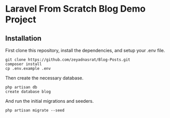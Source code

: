 # Laravel From Scratch Blog Demo Project

## Installation

First clone this repository, install the dependencies, and setup your .env file.

```
git clone https://github.com/zeyadnasrat/Blog-Posts.git
composer install
cp .env.example .env
```

Then create the necessary database.

```
php artisan db
create database blog
```

And run the initial migrations and seeders.

```
php artisan migrate --seed
```

